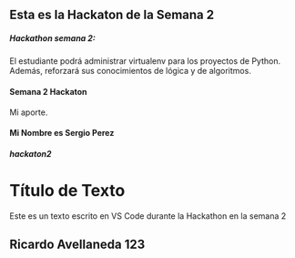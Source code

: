 ## Esta es la Hackaton de la Semana 2
##### Hackathon semana 2:
El estudiante podrá administrar virtualenv para los proyectos de Python. Además, reforzará sus conocimientos de lógica y de algoritmos.
#### Semana 2 Hackaton
Mi aporte.
#### Mi Nombre es Sergio Perez
##### hackaton2
# Título de Texto
Este es un texto escrito en VS Code durante la Hackathon en la semana 2

## Ricardo Avellaneda 123
